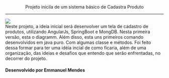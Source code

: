 <div align='center'>Projeto inicila de um sistema básico de Cadastra Produto</div>

---


<img src="https://drive.google.com/file/d/1kqrZRQabNFiO6-hezl9BdqpwH2j-lfyy/view?usp=sharing">



<div>
    <h0>
        Neste projeto, a ideia inicial será desenvolver um tela de cadastro de produtos, utilizando AngularJs, SpringBoot e MongDB. Nesta primeira versão, esta o diagramm. Além disso, esta uns primeiros comando desenvolvidos em java puro. Com algumas classe e métodos. Foi feito dessa formar para ter uma idéia incial de como ficaria, além de uma organização, das ideias e desafios que entendo que serão enfrentadas, no decorrer do projeto.
    </h0>
</div>



#### Desenvolvido por Emmanuel Mendes


